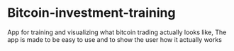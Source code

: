 # Bitcoin-investment-training
App for training and visualizing what bitcoin trading actually looks like, The app is made to be easy to use and to show the user how it actually works
